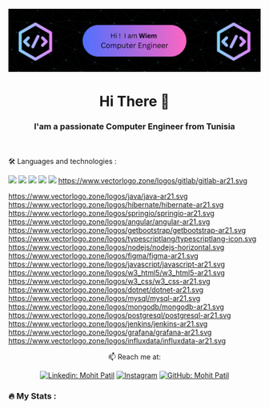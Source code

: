 ![logo](https://github.com/mseddiwiem/MseddiWiem/blob/8cc316d8b8a6c4d503bd7e5a4ded9d6362493b53/logo.png)
<h1 align="center">Hi There 👋</h1>
<h3 align="center">I'am a passionate Computer Engineer from Tunisia</h3>

<br> <br>
🛠 Languages and technologies : 

<code><a href="https:///" target="_blank"><img height="50" src="https://www.vectorlogo.zone/logos/linux/linux-ar21.svg"></a></code>
<code><a href="https://www.python.org/" target="_blank"><img height="50" src="https://www.vectorlogo.zone/logos/python/python-ar21.svg"></a></code>
<code><a href="https://www.docker.com/" target="_blank"><img height="50" src="https://www.vectorlogo.zone/logos/docker/docker-ar21.svg"></a></code>
<code><a href="https://kubernetes.io/" target="_blank"><img height="50" src="https://www.vectorlogo.zone/logos/kubernetes/kubernetes-ar21.svg"></a></code>
<code><a href="https://git-scm.com//" target="_blank"><img height="50" src="https://www.vectorlogo.zone/logos/git-scm/git-scm-ar21.svg"></a></code>
https://www.vectorlogo.zone/logos/gitlab/gitlab-ar21.svg

https://www.vectorlogo.zone/logos/java/java-ar21.svg
https://www.vectorlogo.zone/logos/hibernate/hibernate-ar21.svg
https://www.vectorlogo.zone/logos/springio/springio-ar21.svg
https://www.vectorlogo.zone/logos/angular/angular-ar21.svg
https://www.vectorlogo.zone/logos/getbootstrap/getbootstrap-ar21.svg
https://www.vectorlogo.zone/logos/typescriptlang/typescriptlang-icon.svg
https://www.vectorlogo.zone/logos/nodejs/nodejs-horizontal.svg
https://www.vectorlogo.zone/logos/figma/figma-ar21.svg
https://www.vectorlogo.zone/logos/javascript/javascript-ar21.svg
https://www.vectorlogo.zone/logos/w3_html5/w3_html5-ar21.svg
https://www.vectorlogo.zone/logos/w3_css/w3_css-ar21.svg
https://www.vectorlogo.zone/logos/dotnet/dotnet-ar21.svg
https://www.vectorlogo.zone/logos/mysql/mysql-ar21.svg
https://www.vectorlogo.zone/logos/mongodb/mongodb-ar21.svg
https://www.vectorlogo.zone/logos/postgresql/postgresql-ar21.svg
https://www.vectorlogo.zone/logos/jenkins/jenkins-ar21.svg
https://www.vectorlogo.zone/logos/grafana/grafana-ar21.svg
https://www.vectorlogo.zone/logos/influxdata/influxdata-ar21.svg



<div align="center">

📫 Reach me at: <br>

[![Linkedin: Mohit Patil](https://img.shields.io/badge/-Mohitp98-blue?style=flat-square&logo=Linkedin&logoColor=white&link=https://www.linkedin.com/in/Mohitp98/)](https://www.linkedin.com/in/mp98/)
<a href="https://instagram.com/_mohitp_" target="_blank"><img src="https://img.shields.io/badge/@_mohitp98_-%23E4405F.svg?&style=flat-square&logo=instagram&logoColor=white" alt="Instagram"></a>
[![GitHub: Mohit Patil](https://img.shields.io/github/followers/Mohitp98?label=Mohitp98&style=social)](https://github.com/Mohitp98)


</div>  

<h3 align="left">🔥   My Stats :</h3>
